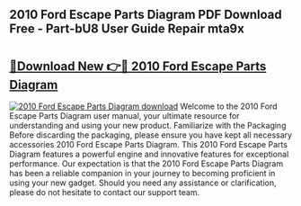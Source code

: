 ## 2010 Ford Escape Parts Diagram PDF Download Free - Part-bU8 User Guide Repair mta9x

# <h2><a href="http://dfj98ho.blite.top/?on=2010+Ford+Escape+Parts+Diagram">🔗Download New 👉🔴 2010 Ford Escape Parts Diagram</a></h2>

[![2010 Ford Escape Parts Diagram download](https://i.imgur.com/lujVjoI.png)](http://dfj98ho.blite.top/?on=2010+Ford+Escape+Parts+Diagram)
Welcome to the 2010 Ford Escape Parts Diagram user manual, your ultimate resource for understanding and using your new product. Familiarize with the Packaging Before discarding the packaging, please ensure you have kept all necessary accessories 2010 Ford Escape Parts Diagram. This 2010 Ford Escape Parts Diagram features a powerful engine and innovative features for exceptional performance. Our expectation is that the 2010 Ford Escape Parts Diagram has been a reliable companion in your journey to becoming proficient in using your new gadget. Should you need any assistance or clarification, please do not hesitate to contact our support team.
